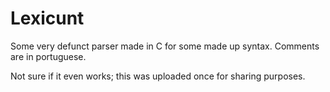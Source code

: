 # Lexicunt
Some very defunct parser made in C for some made up syntax.
Comments are in portuguese.

Not sure if it even works; this was uploaded once for sharing purposes.
